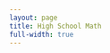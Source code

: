 ```yaml
---
layout: page
title: High School Math
full-width: true
---
```



<div style="text-align: center">
<object type="image/svg+xml" data="/svgs/HighSchoolMath.svg"> </object>
</div>
